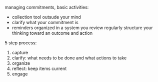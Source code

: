 
managing commitments, basic activities:
- collection tool outsude your mind
- clarify what your commitment is
- reminders organized in a system you review regularly
structure your thinking toward an outcome and action

5 step process:
1. capture
2. clarify: what needs to be done and what actions to take
3. organize
4. reflect: keep items current
5. engage
